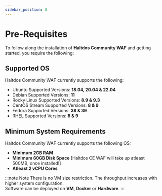 ```yaml
---
sidebar_position: 0
---
```


# Pre-Requisites

To follow along the installation of **Haltdos Community WAF** and getting started, you require the following:


## Supported OS

Haltdos Community WAF currently supports the following:

- Ubuntu Supported Versions: **18.04, 20.04 & 22.04**
- Debian Supported Versions: **11**
- Rocky Linux Supported Versions: **8.9 & 9.3**
- CentOS Stream Supported Versions: **8 & 9**
- Fedora Supported Versions: **38 & 39**
- RHEL Supported Versions: **8 & 9**

## Minimum System Requirements

Haltdos Community WAF currently supports the following OS:

- **Minimum 2GB RAM**  
- **Minimum 60GB Disk Space**  [Haltdos CE WAF will take up atleast 500MB, once installed!]
- **Atleast 2 vCPU Cores**

:::note Note
There is no VM size restriction. The throughput increases with higher system configuration.  
Software can be deployed on **VM**, **Docker** or **Hardware**.
:::
